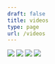 ```yaml
---
draft: false
title: videos
type: page
url: /videos
---
```


![](/img.jpg)
![](/img.jpg)
![](/img.jpg)
![](/img.jpg)

